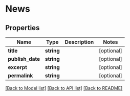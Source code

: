 # News

## Properties
Name | Type | Description | Notes
------------ | ------------- | ------------- | -------------
**title** | **string** |  | [optional] 
**publish_date** | **string** |  | [optional] 
**excerpt** | **string** |  | [optional] 
**permalink** | **string** |  | [optional] 

[[Back to Model list]](../README.md#documentation-for-models) [[Back to API list]](../README.md#documentation-for-api-endpoints) [[Back to README]](../README.md)


